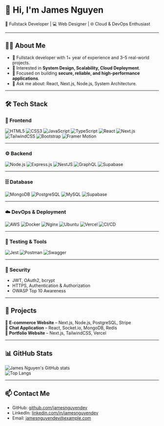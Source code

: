 # 👋 Hi, I'm James Nguyen  

🚀 Fullstack Developer | 💻 Web Designer | 🌐 Cloud & DevOps Enthusiast  

---

## 🧑‍💻 About Me
- 🔭 Fullstack developer with 1+ year of experience and 3–5 real-world projects.  
- 🌱 Interested in **System Design, Scalability, Cloud Deployment**.  
- 🎯 Focused on building **secure, reliable, and high-performance applications**.  
- 💬 Ask me about: React, Next.js, Node.js, System Architecture.  

---

## 🛠️ Tech Stack  

### 🎨 Frontend  
![HTML5](https://img.shields.io/badge/-HTML5-E34F26?style=for-the-badge&logo=html5&logoColor=fff)
![CSS3](https://img.shields.io/badge/-CSS3-1572B6?style=for-the-badge&logo=css3&logoColor=fff)
![JavaScript](https://img.shields.io/badge/-JavaScript-F7DF1E?style=for-the-badge&logo=javascript&logoColor=000)
![TypeScript](https://img.shields.io/badge/-TypeScript-3178C6?style=for-the-badge&logo=typescript&logoColor=fff)
![React](https://img.shields.io/badge/-React-61DAFB?style=for-the-badge&logo=react&logoColor=000)
![Next.js](https://img.shields.io/badge/-Next.js-000000?style=for-the-badge&logo=nextdotjs&logoColor=fff)
![TailwindCSS](https://img.shields.io/badge/-TailwindCSS-38B2AC?style=for-the-badge&logo=tailwindcss&logoColor=fff)
![Bootstrap](https://img.shields.io/badge/-Bootstrap-7952B3?style=for-the-badge&logo=bootstrap&logoColor=fff)
![Framer Motion](https://img.shields.io/badge/-Framer%20Motion-0055FF?style=for-the-badge&logo=framer&logoColor=fff)

---

### ⚙️ Backend  
![Node.js](https://img.shields.io/badge/-Node.js-339933?style=for-the-badge&logo=nodedotjs&logoColor=fff)
![Express.js](https://img.shields.io/badge/-Express-000000?style=for-the-badge&logo=express&logoColor=fff)
![NestJS](https://img.shields.io/badge/-NestJS-E0234E?style=for-the-badge&logo=nestjs&logoColor=fff)
![GraphQL](https://img.shields.io/badge/-GraphQL-E10098?style=for-the-badge&logo=graphql&logoColor=fff)
![Supabase](https://img.shields.io/badge/-Supabase-3ECF8E?style=for-the-badge&logo=supabase&logoColor=fff)

---

### 🗄️ Database  
![MongoDB](https://img.shields.io/badge/-MongoDB-47A248?style=for-the-badge&logo=mongodb&logoColor=fff)
![PostgreSQL](https://img.shields.io/badge/-PostgreSQL-4169E1?style=for-the-badge&logo=postgresql&logoColor=fff)
![MySQL](https://img.shields.io/badge/-MySQL-4479A1?style=for-the-badge&logo=mysql&logoColor=fff)
![Supabase](https://img.shields.io/badge/-Supabase-3ECF8E?style=for-the-badge&logo=supabase&logoColor=fff)

---

### ☁️ DevOps & Deployment  
![AWS](https://img.shields.io/badge/-AWS-FF9900?style=for-the-badge&logo=amazonaws&logoColor=fff)
![Docker](https://img.shields.io/badge/-Docker-2496ED?style=for-the-badge&logo=docker&logoColor=fff)
![Nginx](https://img.shields.io/badge/-Nginx-009639?style=for-the-badge&logo=nginx&logoColor=fff)
![Ubuntu](https://img.shields.io/badge/-Ubuntu-E95420?style=for-the-badge&logo=ubuntu&logoColor=fff)
![Vercel](https://img.shields.io/badge/-Vercel-000000?style=for-the-badge&logo=vercel&logoColor=fff)
![CI/CD](https://img.shields.io/badge/-CI%2FCD-2088FF?style=for-the-badge&logo=githubactions&logoColor=fff)

---

### 🧪 Testing & Tools  
![Jest](https://img.shields.io/badge/-Jest-C21325?style=for-the-badge&logo=jest&logoColor=fff)
![Postman](https://img.shields.io/badge/-Postman-FF6C37?style=for-the-badge&logo=postman&logoColor=fff)
![Swagger](https://img.shields.io/badge/-Swagger-85EA2D?style=for-the-badge&logo=swagger&logoColor=000)

---

### 🔐 Security  
- JWT, OAuth2, bcrypt  
- HTTPS, Authentication & Authorization  
- OWASP Top 10 Awareness  
---

## 📂 Projects  
🔗 **E-commerce Website** – Next.js, Node.js, PostgreSQL, Stripe  
🔗 **Chat Application** – React, Socket.io, MongoDB, Redis  
🔗 **Portfolio Website** – Next.js, TailwindCSS, Vercel  

---

## 📊 GitHub Stats  

![James Nguyen's GitHub stats](https://github-readme-stats.vercel.app/api?username=jamesnguyendev&show_icons=true&theme=radical)  
![Top Langs](https://github-readme-stats.vercel.app/api/top-langs/?username=jamesnguyendev&layout=compact&theme=radical)  

---

## 📫 Contact Me
- GitHub: [github.com/jamesnguyendev](https://github.com/jamesnguyendev)  
- LinkedIn: [linkedin.com/in/jamesnguyendev](#)  
- Email: jamesnguyendev@example.com  
